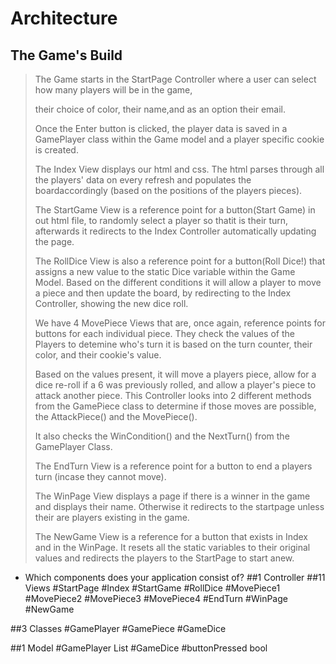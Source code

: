 # Architecture
## The Game's Build
>
>The Game starts in the StartPage Controller where a user can select how many players will be in the game,
>
>their choice of color, their name,and as an option their email. 
>
>Once the Enter button is clicked, the player data is saved in a GamePlayer class within the Game model and a player specific cookie is created.
>
>The Index View displays our html and css. The html parses through all the players' data on every refresh and populates the boardaccordingly (based on the positions of the players pieces). 
>
>The StartGame View is a reference point for a button(Start Game) in out html file, to randomly select a player so thatit is their turn, afterwards it redirects to the Index Controller automatically updating the page.
>
>The RollDice View is also a reference point for a button(Roll Dice!) that assigns a new value to the static Dice variable within the Game Model. Based on the different conditions it will allow a player to move a piece and then update the board, by redirecting to the Index Controller, showing the new dice roll.
>
>We have 4 MovePiece Views that are, once again, reference points for buttons for each individual piece. They check the values of the Players to detemine who's turn it is based on the turn counter, their color, and their cookie's value.
>
>Based on the values present, it will move a players piece, allow for a dice re-roll if a 6 was previously rolled, and allow a player's piece to attack another piece. This Controller looks into 2 different methods from the GamePiece class to determine if those moves are possible, the AttackPiece() and the MovePiece(). 
>
>It also checks the WinCondition() and the NextTurn() from the GamePlayer Class.
>
>The EndTurn View is a reference point for a button to end a players turn (incase they cannot move).
>
>The WinPage View displays a page if there is a winner in the game and displays their name. Otherwise it redirects to the startpage unless their are players existing in the game.
>
>The NewGame View is a reference for a button that exists in Index and in the WinPage. It resets all the static variables to their original values and redirects the players to the StartPage to start anew.

* Which components does your application consist of?
##1 Controller
##11 Views
#StartPage
#Index
#StartGame
#RollDice
#MovePiece1
#MovePiece2
#MovePiece3
#MovePiece4
#EndTurn
#WinPage
#NewGame
>
>
##3 Classes
#GamePlayer
#GamePiece
#GameDice
>
>
##1 Model
#GamePlayer List
#GameDice
#buttonPressed bool





